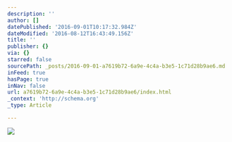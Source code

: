 ```yaml
---
description: ''
author: []
datePublished: '2016-09-01T10:17:32.984Z'
dateModified: '2016-08-12T16:43:49.156Z'
title: ''
publisher: {}
via: {}
starred: false
sourcePath: _posts/2016-09-01-a7619b72-6a9e-4c4a-b3e5-1c71d28b9ae6.md
inFeed: true
hasPage: true
inNav: false
url: a7619b72-6a9e-4c4a-b3e5-1c71d28b9ae6/index.html
_context: 'http://schema.org'
_type: Article

---
```

![](https://the-grid-user-content.s3-us-west-2.amazonaws.com/3c8f4dd9-3e10-4041-abfd-2b3ca19bfb82.jpg)